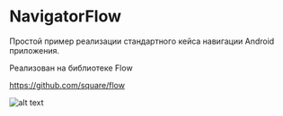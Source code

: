 # NavigatorFlow

Простой пример реализации стандартного кейса навигации Android приложения.

Реализован на библиотеке Flow

https://github.com/square/flow

![alt text](https://lh5.googleusercontent.com/Shizn4Wb6vLYjAxnp6E0ikNJ_7PqnP3-hmym-tW_K9ytLTuF28qqWry3qrXKIBluO5-Ei20nr2RX3PqbOavrGvPIdWfCBkzCNHQZ-2IgPFU-sZBDm9gayyjDXplggCSKvp1pLwyr)

